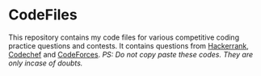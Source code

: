 # CodeFiles
This repository contains my code files for various competitive coding practice questions and contests. It contains questions from [Hackerrank](https://www.hackerrank.com/deeepeshthakur), [Codechef](https://www.codechef.com/users/deeepeshthakur) and [CodeForces](http://codeforces.com/profile/deeepeshthakur).
*PS: Do not copy paste these codes. They are only incase of doubts.*

